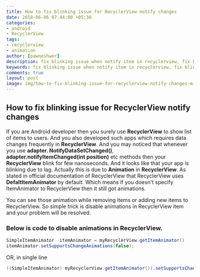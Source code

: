 ```yaml
---
title: How to fix blinking issue for RecyclerView notify changes
date: 2018-06-06 07:44:00 +05:30
categories:
- android
- RecyclerView
tags:
- recyclerview
- animation
author: [pawneshwer]
description: fix blinking issue when notify item in recyclerview, fix blinking issue when items changed in recyclerview, recyclerview adapter.notifyItemChanged(int position)
keywords: fix blinking issue when notify item in recyclerview, fix blinking issue when items changed in recyclerview, recyclerview adapter.notifyItemChanged(int position)
comments: true
layout: post
image: img/how-to-fix-blinking-issue-for-recyclerview-notify-changes-min.png
---
```


## How to fix blinking issue for RecyclerView notify changes

If you are Android developer then you surely use **RecyclerView** to show list of items to users. And you also developed such apps which requires data changes frequently in **RecyclerView**. And you may noticed that whenever you use **adapter. NotifyDataSetChanged()**, **adapter.notifyItemChanged(int position)** etc methods then your **RecyclerView** blink for few nanoseconds. And it looks like that your app is blinking due to lag. Actually this is due to **Animation** in **RecyclerView**. As stated in official documentation of RecyclerView that RecyclerView uses **DefaltItemAnimator** by default. 
Which means if you doesn't specify ItemAnimator to RecyclerView then it still got animations. 

You can see those animation while removing items or adding new items to RecyclerView.
So simple trick is disable animations in RecyclerView item and your problem will be resolved.
### Below is code to disable animations in RecyclerView.

```java 
SimpleItemAnimator  itemAnimator = myRecyclerView.getItemAnimator()
itemAnimator.setSupportsChangeAnimations(false);
```

OR, in single line

```java
((SimpleItemAnimator) myRecyclerView.getItemAnimator()).setSupportsChangeAnimations(false);
```
